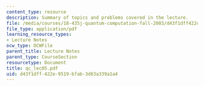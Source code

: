 ```yaml
---
content_type: resource
description: Summary of topics and problems covered in the lecture.
file: /media/courses/18-435j-quantum-computation-fall-2003/d43f1dff422e9519bfab3d63a339a1a4_qc_lec05.pdf
file_type: application/pdf
learning_resource_types:
- Lecture Notes
ocw_type: OCWFile
parent_title: Lecture Notes
parent_type: CourseSection
resourcetype: Document
title: qc_lec05.pdf
uid: d43f1dff-422e-9519-bfab-3d63a339a1a4
---
```

